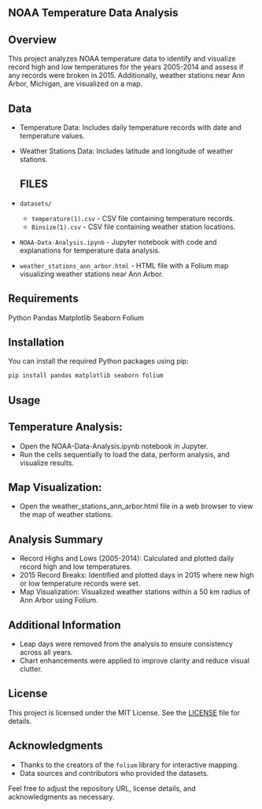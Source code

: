 ## NOAA Temperature Data Analysis
## Overview
This project analyzes NOAA temperature data to identify and visualize record high and low temperatures for the years 2005-2014 and assess if any records were broken in 2015. Additionally, weather stations near Ann Arbor, Michigan, are visualized on a map.

## Data
* Temperature Data: Includes daily temperature records with date and temperature values.
* Weather Stations Data: Includes latitude and longitude of weather stations.

  ## FILES
- `datasets/` 
  - `temperature(1).csv` - CSV file containing temperature records.
  - `Binsize(1).csv` - CSV file containing weather station locations.
  
- `NOAA-Data-Analysis.ipynb` - Jupyter notebook with code and explanations for temperature data analysis.
- `weather_stations_ann_arbor.html` - HTML file with a Folium map visualizing weather stations near Ann Arbor.
  
## Requirements
Python
Pandas
Matplotlib
Seaborn
Folium

## Installation
You can install the required Python packages using pip:
``` bash
pip install pandas matplotlib seaborn folium
```
## Usage
## Temperature Analysis:
* Open the NOAA-Data-Analysis.ipynb notebook in Jupyter.
* Run the cells sequentially to load the data, perform analysis, and visualize results.

## Map Visualization:
* Open the weather_stations_ann_arbor.html file in a web browser to view the map of weather stations.

## Analysis Summary
* Record Highs and Lows (2005-2014): Calculated and plotted daily record high and low temperatures.
* 2015 Record Breaks: Identified and plotted days in 2015 where new high or low temperature records were set.
* Map Visualization: Visualized weather stations within a 50 km radius of Ann Arbor using Folium.
  
## Additional Information
* Leap days were removed from the analysis to ensure consistency across all years.
* Chart enhancements were applied to improve clarity and reduce visual clutter.

## License

This project is licensed under the MIT License. See the [LICENSE](LICENSE) file for details.

## Acknowledgments

- Thanks to the creators of the `folium` library for interactive mapping.
- Data sources and contributors who provided the datasets.

Feel free to adjust the repository URL, license details, and acknowledgments as necessary.
